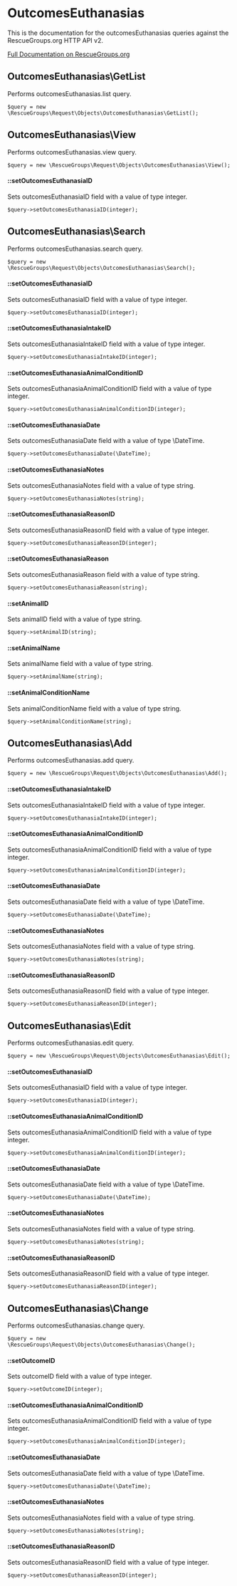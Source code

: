 # OutcomesEuthanasias

This is the documentation for the outcomesEuthanasias queries against the RescueGroups.org HTTP API v2.

[Full Documentation on RescueGroups.org](https://userguide.rescuegroups.org/display/APIDG/Object+definitions#Objectdefinitions-outcomesEuthanasias)

## OutcomesEuthanasias\GetList

Performs outcomesEuthanasias.list query.

    $query = new \RescueGroups\Request\Objects\OutcomesEuthanasias\GetList();



## OutcomesEuthanasias\View

Performs outcomesEuthanasias.view query.

    $query = new \RescueGroups\Request\Objects\OutcomesEuthanasias\View();

#### ::setOutcomesEuthanasiaID

Sets outcomesEuthanasiaID field with a value of type integer.

    $query->setOutcomesEuthanasiaID(integer);



## OutcomesEuthanasias\Search

Performs outcomesEuthanasias.search query.

    $query = new \RescueGroups\Request\Objects\OutcomesEuthanasias\Search();

#### ::setOutcomesEuthanasiaID

Sets outcomesEuthanasiaID field with a value of type integer.

    $query->setOutcomesEuthanasiaID(integer);

#### ::setOutcomesEuthanasiaIntakeID

Sets outcomesEuthanasiaIntakeID field with a value of type integer.

    $query->setOutcomesEuthanasiaIntakeID(integer);

#### ::setOutcomesEuthanasiaAnimalConditionID

Sets outcomesEuthanasiaAnimalConditionID field with a value of type integer.

    $query->setOutcomesEuthanasiaAnimalConditionID(integer);

#### ::setOutcomesEuthanasiaDate

Sets outcomesEuthanasiaDate field with a value of type \DateTime.

    $query->setOutcomesEuthanasiaDate(\DateTime);

#### ::setOutcomesEuthanasiaNotes

Sets outcomesEuthanasiaNotes field with a value of type string.

    $query->setOutcomesEuthanasiaNotes(string);

#### ::setOutcomesEuthanasiaReasonID

Sets outcomesEuthanasiaReasonID field with a value of type integer.

    $query->setOutcomesEuthanasiaReasonID(integer);

#### ::setOutcomesEuthanasiaReason

Sets outcomesEuthanasiaReason field with a value of type string.

    $query->setOutcomesEuthanasiaReason(string);

#### ::setAnimalID

Sets animalID field with a value of type string.

    $query->setAnimalID(string);

#### ::setAnimalName

Sets animalName field with a value of type string.

    $query->setAnimalName(string);

#### ::setAnimalConditionName

Sets animalConditionName field with a value of type string.

    $query->setAnimalConditionName(string);



## OutcomesEuthanasias\Add

Performs outcomesEuthanasias.add query.

    $query = new \RescueGroups\Request\Objects\OutcomesEuthanasias\Add();

#### ::setOutcomesEuthanasiaIntakeID

Sets outcomesEuthanasiaIntakeID field with a value of type integer.

    $query->setOutcomesEuthanasiaIntakeID(integer);

#### ::setOutcomesEuthanasiaAnimalConditionID

Sets outcomesEuthanasiaAnimalConditionID field with a value of type integer.

    $query->setOutcomesEuthanasiaAnimalConditionID(integer);

#### ::setOutcomesEuthanasiaDate

Sets outcomesEuthanasiaDate field with a value of type \DateTime.

    $query->setOutcomesEuthanasiaDate(\DateTime);

#### ::setOutcomesEuthanasiaNotes

Sets outcomesEuthanasiaNotes field with a value of type string.

    $query->setOutcomesEuthanasiaNotes(string);

#### ::setOutcomesEuthanasiaReasonID

Sets outcomesEuthanasiaReasonID field with a value of type integer.

    $query->setOutcomesEuthanasiaReasonID(integer);



## OutcomesEuthanasias\Edit

Performs outcomesEuthanasias.edit query.

    $query = new \RescueGroups\Request\Objects\OutcomesEuthanasias\Edit();

#### ::setOutcomesEuthanasiaID

Sets outcomesEuthanasiaID field with a value of type integer.

    $query->setOutcomesEuthanasiaID(integer);

#### ::setOutcomesEuthanasiaAnimalConditionID

Sets outcomesEuthanasiaAnimalConditionID field with a value of type integer.

    $query->setOutcomesEuthanasiaAnimalConditionID(integer);

#### ::setOutcomesEuthanasiaDate

Sets outcomesEuthanasiaDate field with a value of type \DateTime.

    $query->setOutcomesEuthanasiaDate(\DateTime);

#### ::setOutcomesEuthanasiaNotes

Sets outcomesEuthanasiaNotes field with a value of type string.

    $query->setOutcomesEuthanasiaNotes(string);

#### ::setOutcomesEuthanasiaReasonID

Sets outcomesEuthanasiaReasonID field with a value of type integer.

    $query->setOutcomesEuthanasiaReasonID(integer);



## OutcomesEuthanasias\Change

Performs outcomesEuthanasias.change query.

    $query = new \RescueGroups\Request\Objects\OutcomesEuthanasias\Change();

#### ::setOutcomeID

Sets outcomeID field with a value of type integer.

    $query->setOutcomeID(integer);

#### ::setOutcomesEuthanasiaAnimalConditionID

Sets outcomesEuthanasiaAnimalConditionID field with a value of type integer.

    $query->setOutcomesEuthanasiaAnimalConditionID(integer);

#### ::setOutcomesEuthanasiaDate

Sets outcomesEuthanasiaDate field with a value of type \DateTime.

    $query->setOutcomesEuthanasiaDate(\DateTime);

#### ::setOutcomesEuthanasiaNotes

Sets outcomesEuthanasiaNotes field with a value of type string.

    $query->setOutcomesEuthanasiaNotes(string);

#### ::setOutcomesEuthanasiaReasonID

Sets outcomesEuthanasiaReasonID field with a value of type integer.

    $query->setOutcomesEuthanasiaReasonID(integer);





